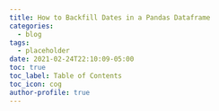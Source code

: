 ```yaml
---
title: How to Backfill Dates in a Pandas Dataframe
categories:
  - blog
tags:
  - placeholder
date: 2021-02-24T22:10:09-05:00
toc: true
toc_label: Table of Contents
toc_icon: cog
author-profile: true
---
```



